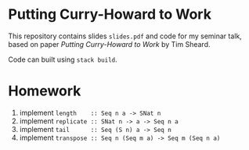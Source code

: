 # Putting Curry-Howard to Work

This repository contains slides `slides.pdf` and code for my seminar talk,
based on paper *Putting Curry-Howard to Work* by Tim Sheard.

Code can built using `stack build`.

# Homework
1. implement `length    :: Seq n a -> SNat n`
2. implement `replicate :: SNat n -> a -> Seq n a`
3. implement `tail      :: Seq (S n) a -> Seq n`
4. implement `transpose :: Seq n (Seq m a) -> Seq m (Seq n a)`
